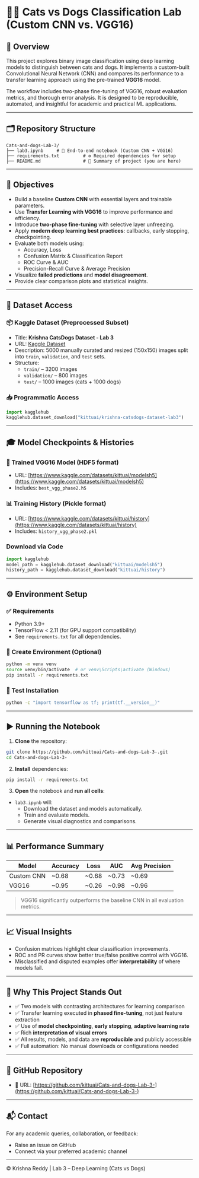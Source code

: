 
# 🐶🐱 Cats vs Dogs Classification Lab (Custom CNN vs. VGG16)

## 📌 Overview
This project explores binary image classification using deep learning models to distinguish between cats and dogs. It implements a custom-built Convolutional Neural Network (CNN) and compares its performance to a transfer learning approach using the pre-trained **VGG16** model.

The workflow includes two-phase fine-tuning of VGG16, robust evaluation metrics, and thorough error analysis. It is designed to be reproducible, automated, and insightful for academic and practical ML applications.

---

## 🗂 Repository Structure

```
Cats-and-dogs-Lab-3/
├── lab3.ipynb     # 🔁 End-to-end notebook (Custom CNN + VGG16)
├── requirements.txt         # ⚙️ Required dependencies for setup
├── README.md                # 📘 Summary of project (you are here)
```

---

## 🎯 Objectives

- Build a baseline **Custom CNN** with essential layers and trainable parameters.
- Use **Transfer Learning with VGG16** to improve performance and efficiency.
- Introduce **two-phase fine-tuning** with selective layer unfreezing.
- Apply **modern deep learning best practices**: callbacks, early stopping, checkpointing.
- Evaluate both models using:
  - Accuracy, Loss
  - Confusion Matrix & Classification Report
  - ROC Curve & AUC
  - Precision-Recall Curve & Average Precision
- Visualize **failed predictions** and **model disagreement**.
- Provide clear comparison plots and statistical insights.

---

## 📁 Dataset Access

### 📦 Kaggle Dataset (Preprocessed Subset)
- Title: **Krishna CatsDogs Dataset - Lab 3**
- URL: [Kaggle Dataset](https://www.kaggle.com/datasets/kittuai/krishna-catsdogs-dataset-lab3)
- Description: 5000 manually curated and resized (150x150) images split into `train`, `validation`, and `test` sets.
- Structure:
  - `train/` – 3200 images
  - `validation/` – 800 images
  - `test/` – 1000 images (cats + 1000 dogs)

### 📥 Programmatic Access
```python
import kagglehub
kagglehub.dataset_download("kittuai/krishna-catsdogs-dataset-lab3")
```

---

## 🎓 Model Checkpoints & Histories

### 🧠 Trained VGG16 Model (HDF5 format)
- URL: [https://www.kaggle.com/datasets/kittuai/modelsh5](https://www.kaggle.com/datasets/kittuai/modelsh5)
- Includes: `best_vgg_phase2.h5`

### 📊 Training History (Pickle format)
- URL: [https://www.kaggle.com/datasets/kittuai/history](https://www.kaggle.com/datasets/kittuai/history)
- Includes: `history_vgg_phase2.pkl`

### Download via Code
```python
import kagglehub
model_path = kagglehub.dataset_download("kittuai/modelsh5")
history_path = kagglehub.dataset_download("kittuai/history")
```

---

## ⚙️ Environment Setup

### ✅ Requirements
- Python 3.9+
- TensorFlow < 2.11 (for GPU support compatibility)
- See `requirements.txt` for all dependencies.

### 🔧 Create Environment (Optional)
```bash
python -m venv venv
source venv/bin/activate  # or venv\Scripts\activate (Windows)
pip install -r requirements.txt
```

### 🧪 Test Installation
```bash
python -c "import tensorflow as tf; print(tf.__version__)"
```

---

## ▶️ Running the Notebook

1. **Clone** the repository:
```bash
git clone https://github.com/kittuai/Cats-and-dogs-Lab-3-.git
cd Cats-and-dogs-Lab-3-
```

2. **Install** dependencies:
```bash
pip install -r requirements.txt
```

3. **Open** the notebook and **run all cells**:
- `lab3.ipynb` will:
  - Download the dataset and models automatically.
  - Train and evaluate models.
  - Generate visual diagnostics and comparisons.

---

## 📊 Performance Summary

| Model      | Accuracy | Loss  | AUC   | Avg Precision |
|------------|----------|-------|-------|----------------|
| Custom CNN | ~0.68    | ~0.68 | ~0.73 | ~0.69           |
| VGG16      | ~0.95    | ~0.26 | ~0.98 | ~0.96           |

> VGG16 significantly outperforms the baseline CNN in all evaluation metrics.

---

## 📈 Visual Insights
- Confusion matrices highlight clear classification improvements.
- ROC and PR curves show better true/false positive control with VGG16.
- Misclassified and disputed examples offer **interpretability** of where models fail.

---

## 📌 Why This Project Stands Out

- ✅ Two models with contrasting architectures for learning comparison
- ✅ Transfer learning executed in **phased fine-tuning**, not just feature extraction
- ✅ Use of **model checkpointing**, **early stopping**, **adaptive learning rate**
- ✅ Rich **interpretation of visual errors**
- ✅ All results, models, and data are **reproducible** and publicly accessible
- ✅ Full automation: No manual downloads or configurations needed

---

## 🔗 GitHub Repository
- 📍 URL: [https://github.com/kittuai/Cats-and-dogs-Lab-3-](https://github.com/kittuai/Cats-and-dogs-Lab-3-)

---

## 📬 Contact

For any academic queries, collaboration, or feedback:
- Raise an issue on GitHub
- Connect via your preferred academic channel

---

© Krishna Reddy | Lab 3 – Deep Learning (Cats vs Dogs)
